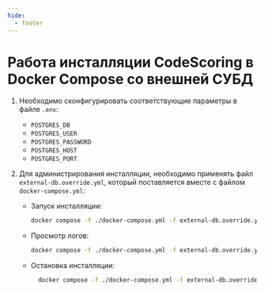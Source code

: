 ```yaml
---
hide:
  - footer
---
```


# Работа инсталляции CodeScoring в Docker Compose со внешней СУБД

1. Необходимо сконфигурировать соответствующие параметры в файле `.env`:

    - `POSTGRES_DB`
    - `POSTGRES_USER`
    - `POSTGRES_PASSWORD`
    - `POSTGRES_HOST`
    - `POSTGRES_PORT`

2. Для администрирования инсталляции, необходимо применять файл `external-db.override.yml`, который поставляется вместе с файлом `docker-compose.yml`:

    - Запуск инсталляции:
        ```bash
        docker compose -f ./docker-compose.yml -f external-db.override.yml up -d --force-recreate --remove-orphans --renew-anon-volumes
        ```
    - Просмотр логов:
        ```bash
        docker compose -f ./docker-compose.yml -f external-db.override.yml logs -f
        ```
    - Остановка инсталляции:
        ```bash
          docker compose -f ./docker-compose.yml -f external-db.override.yml down --remove-orphans
        ```

